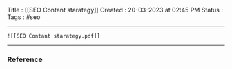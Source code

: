 Title :  [[SEO Contant starategy]]
Created  : 20-03-2023 at 02:45  PM
Status : 
Tags : #seo 
___

	![[SEO Contant starategy.pdf]]




















---

### Reference 





